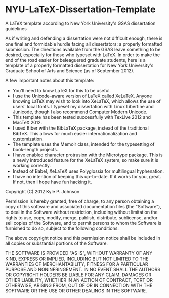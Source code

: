 NYU-LaTeX-Dissertation-Template
===============================

A LaTeX template according to New York University's GSAS dissertation guidelines

As if writing and defending a dissertation were not difficult enough, there is one final and formidable hurdle facing all dissertators: a properly formatted submission. The directions available from the GSAS leave something to be desired, especially for those who typeset with LaTeX. In order to make the end of the road easier for beleaguered graduate students, here is a template of a properly formatted dissertation for New York University's Graduate School of Arts and Science (as of September 2012).

A few important notes about this template:
  * You'll need to know LaTeX for this to be useful.
  * I use the Unicode–aware version of LaTeX called XeLaTeX. Anyone knowing LaTeX may wish to look into XeLaTeX, which allows the use of users' local fonts. I typeset my dissertation with Linux Libertine and Junicode, though I also recommend Computer Modern Unicode.
  * This template has been tested successfully with TexLive 2012 and MacTeX 2012.
  * I used Biber with the BibLaTeX package, instead of the traditional BibTeX. This allows for much easier internationalization and customization.
  * The template uses the Memoir class, intended for the typesetting of book–length projects.
  * I have enabled character protrusion with the Microtype package. This is a newly introduced feature for the XeLaTeX system, so make sure it is working correctly.
  * Instead of Babel, XeLaTeX uses Polyglossia for multilingual hyphenation.
  * I have no intention of keeping this up–to–date. If it works for you, great. If not, then I hope have fun hacking it.


Copyright (C) 2012 Kyle P. Johnson

Permission is hereby granted, free of charge, to any person obtaining a copy of this software and associated documentation files (the "Software"), to deal in the Software without restriction, including without limitation the rights to use, copy, modify, merge, publish, distribute, sublicense, and/or sell copies of the Software, and to permit persons to whom the Software is furnished to do so, subject to the following conditions:

The above copyright notice and this permission notice shall be included in all copies or substantial portions of the Software.

THE SOFTWARE IS PROVIDED "AS IS", WITHOUT WARRANTY OF ANY KIND, EXPRESS OR IMPLIED, INCLUDING BUT NOT LIMITED TO THE WARRANTIES OF MERCHANTABILITY, FITNESS FOR A PARTICULAR PURPOSE AND NONINFRINGEMENT. IN NO EVENT SHALL THE AUTHORS OR COPYRIGHT HOLDERS BE LIABLE FOR ANY CLAIM, DAMAGES OR OTHER LIABILITY, WHETHER IN AN ACTION OF CONTRACT, TORT OR OTHERWISE, ARISING FROM, OUT OF OR IN CONNECTION WITH THE SOFTWARE OR THE USE OR OTHER DEALINGS IN THE SOFTWARE.
